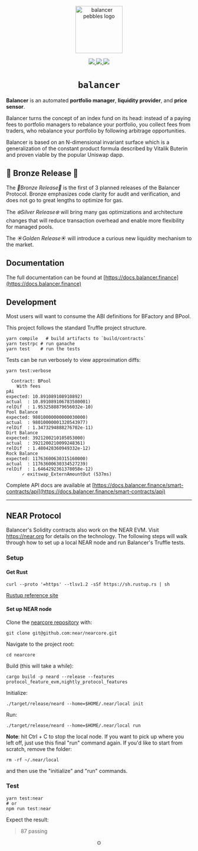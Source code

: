 <p align=center>
<img width="128px" src="https://balancer-labs.github.io/pebbles/images/pebbles-pad.256w.png" alt="balancer pebbles logo"/>
</p>

<p align="center">
  <a href="https://circleci.com/gh/balancer-labs/balancer-core">
    <img src="https://circleci.com/gh/balancer-labs/balancer-core.svg?style=svg&circle-token=2f432d0cf2690bec7f215a7738bd1142b97bd9b4" />
  </a>
  <a href="https://coveralls.io/github/balancer-labs/balancer-core">
    <img src="https://coveralls.io/repos/github/balancer-labs/balancer-core/badge.svg?t=7avwwt" />
  </a>
  <a href="https://www.gnu.org/licenses/gpl-3.0">
    <img src="https://img.shields.io/badge/License-GPLv3-green.svg" />
  </a>
</p>

<h1 align=center><code>balancer</code></h1>

**Balancer** is an automated **portfolio manager**, **liquidity provider**, and **price sensor**.

Balancer turns the concept of an index fund on its head: instead of a paying fees
to portfolio managers to rebalance your portfolio, you collect fees from traders, who rebalance
your portfolio by following arbitrage opportunities.

Balancer is based on an N-dimensional invariant surface which is a generalization of the constant product formula described by Vitalik Buterin and proven viable by the popular Uniswap dapp.

## 🍂 Bronze Release 🍂

The *🍂Bronze Release🍂*  is the first of 3 planned releases of the Balancer Protocol. Bronze emphasizes code clarity for audit and verification, and does not go to great lengths to optimize for gas.

The *❄️Silver Release❄️* will bring many gas optimizations and architecture changes that will reduce transaction overhead and enable more flexibility for managed pools.

The *☀️Golden Release☀️* will introduce a curious new liquidity mechanism to the market.

## Documentation

The full documentation can be found at [https://docs.balancer.finance](https://docs.balancer.finance)


## Development

Most users will want to consume the ABI definitions for BFactory and BPool.

This project follows the standard Truffle project structure. 

```
yarn compile   # build artifacts to `build/contracts`
yarn testrpc # run ganache
yarn test    # run the tests
```

Tests can be run verbosely to view approximation diffs:

```
yarn test:verbose
```

```
  Contract: BPool
    With fees
pAi
expected: 10.891089108910892)
actual  : 10.891089106783580001)
relDif  : 1.9532588879656032e-10)
Pool Balance
expected: 98010000000000030000)
actual  : 98010000001320543977)
relDif  : 1.3473294888276702e-11)
Dirt Balance
expected: 3921200210105053000)
actual  : 3921200210099248361)
relDif  : 1.480428360949332e-12)
Rock Balance
expected: 11763600630315160000)
actual  : 11763600630334527239)
relDif  : 1.6464292361378058e-12)
      ✓ exitswap_ExternAmountOut (537ms)
```

Complete API docs are available at [https://docs.balancer.finance/smart-contracts/api](https://docs.balancer.finance/smart-contracts/api)

---

## NEAR Protocol

Balancer's Solidity contracts also work on the NEAR EVM. Visit https://near.org for details on the technology. The following steps will walk through how to set up a local NEAR node and run Balancer's Truffle tests.

### Setup

#### Get Rust

    curl --proto '=https' --tlsv1.2 -sSf https://sh.rustup.rs | sh

[Rustup reference site](https://rustup.rs/)

#### Set up NEAR node

Clone the [nearcore repository](https://github.com/near/nearcore) with:

    git clone git@github.com:near/nearcore.git
    
Navigate to the project root:

    cd nearcore
    
Build (this will take a while):

    cargo build -p neard --release --features protocol_feature_evm,nightly_protocol_features
    
Initialize:

    ./target/release/neard --home=$HOME/.near/local init    

Run:

    ./target/release/neard --home=$HOME/.near/local run
    
**Note**: hit Ctrl + C to stop the local node. If you want to pick up where you left off, just use this final "run" command again. If you'd like to start from scratch, remove the folder:

    rm -rf ~/.near/local
    
and then use the "initialize" and "run" commands.

### Test

    yarn test:near
    # or
    npm run test:near
    
Expect the result:

>87 passing

<p align=center>⊙</p>

